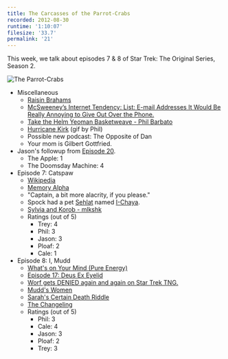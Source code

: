 ```yaml
---
title: The Carcasses of the Parrot-Crabs
recorded: 2012-08-30
runtime: '1:10:07'
filesize: '33.7'
permalink: '21'
---
```


This week, we talk about episodes 7 & 8 of Star Trek: The Original Series, Season 2.

![The Parrot-Crabs](http://jawgrind.s3.amazonaws.com/Jawgrind-Episode-21.jpg)

- Miscellaneous
    - [Raisin Brahams](http://www.youtube.com/watch?v=kKgBdrsqvjs)
    - [McSweeney&rsquo;s Internet Tendency: List: E-mail Addresses It Would Be Really Annoying to Give Out Over the Phone.](http://www.mcsweeneys.net/articles/e-mail-addresses-it-would-be-really-annoying-to-give-out-over-the-phone)
    - [Take the Helm Yeoman Basketweave - Phil Barbato](http://philbarbato.bandcamp.com/track/take-the-helm-yeoman-basketweave)
    - [Hurricane Kirk](http://i47.tinypic.com/f09jfd.gif) (gif by Phil)
    - Possible new podcast: The Opposite of Dan
    - Your mom is Gilbert Gottfried.
- Jason's followup from [Episode 20](http://jawgrind.com/20).
    - The Apple: 1
    - The Doomsday Machine: 4
- Episode 7: Catspaw
    - [Wikipedia](http://en.wikipedia.org/wiki/Catspaw_(Star_Trek:_The_Original_Series))
    - [Memory Alpha](http://en.memory-alpha.org/wiki/Catspaw_(episode))
    - "Captain, a bit more alacrity, if you please."
    - Spock had a pet [Sehlat](http://en.memory-alpha.org/wiki/Sehlat) named [I-Chaya](http://en.memory-alpha.org/wiki/I-Chaya).
    - [Sylvia and Korob - mlkshk](http://mlkshk.com/p/HGS9)
    - Ratings (out of 5)
        - Trey: 4
        - Phil: 3
        - Jason: 3
        - Ploaf: 2
        - Cale: 1
- Episode 8: I, Mudd
    - [What's on Your Mind (Pure Energy)](http://en.wikipedia.org/wiki/What%27s_on_Your_Mind_(Pure_Energy))
    - [Episode 17: Deus Ex Eyelid](http://3rdaverad.io/shows/jawgrind/episodes/deus-ex-eyelid/)
    - [Worf gets DENIED again and again on Star Trek TNG.](http://www.youtube.com/watch?v=edflm7Hh3hs)
    - [Mudd's Women](http://3rdaverad.io/shows/jawgrind/episodes/episode-7-lieutenant-don-knotts/)
    - [Sarah's Certain Death Riddle](http://www.youtube.com/watch?v=2dgmgub8mHw)
    - [The Changeling](http://3rdaverad.io/shows/jawgrind/episodes/episode-19-we-watch-star-trek-so-you-dont-have-to/)
    - Ratings (out of 5)
        - Phil: 3
        - Cale: 4
        - Jason: 3
        - Ploaf: 2
        - Trey: 3
